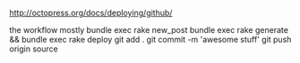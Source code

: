 http://octopress.org/docs/deploying/github/


the workflow mostly
bundle exec rake new_post
bundle exec rake generate && bundle exec rake deploy
git add .
git commit -m 'awesome stuff'
git push origin source